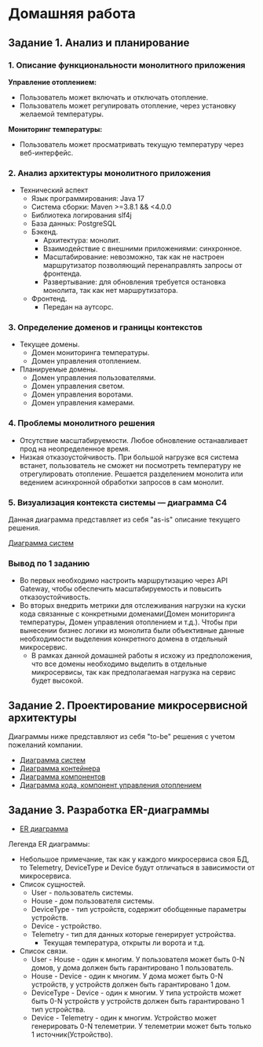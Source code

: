 # Домашняя работа

## Задание 1. Анализ и планирование

### 1. Описание функциональности монолитного приложения

**Управление отоплением:**

- Пользователь может включать и отключать отопление.
- Пользователь может регулировать отопление, через установку желаемой температуры.

**Мониторинг температуры:**

- Пользователь может просматривать текущую температуру через веб-интерфейс.

### 2. Анализ архитектуры монолитного приложения

- Технический аспект
  - Язык программирования: Java 17
  - Система сборки: Maven >=3.8.1 && <4.0.0
  - Библиотека логирования slf4j
  - База данных: PostgreSQL
  - Бэкенд.
    - Архитектура: монолит.
    - Взаимодействие с внешними приложениями: синхронное.
    - Масштабирование: невозможно, так как не настроен маршрутизатор позволяющий перенаправлять запросы от фронтенда.
    - Развертывание: для обновления требуется остановка монолита, так как нет маршрутизатора.
  - Фронтенд.
    - Передан на аутсорс.

### 3. Определение доменов и границы контекстов

- Текущее домены.
  - Домен мониторинга температуры.
  - Домен управления отоплением.
- Планируемые домены.
  - Домен управления пользователями.
  - Домен управления светом.
  - Домен управления воротами.
  - Домен управления камерами.

### 4. Проблемы монолитного решения

- Отсутствие масштабируемости. Любое обновление останавливает прод на неопределенное время.
- Низкая отказоустойчивость. При большой нагрузке вся система встанет, пользователь не сможет ни посмотреть температуру не отрегулировать отопление. Решается разделением монолита или ведением асинхронной обработки запросов в сам монолит.

### 5. Визуализация контекста системы — диаграмма С4

Данная диаграмма представляет из себя "as-is" описание текущего решения.

[Диаграмма систем](./docs/context_as_is.plantuml)

### Вывод по 1 заданию

- Во первых необходимо настроить маршрутизацию через API Gateway, чтобы обеспечить масштабируемость и повысить отказоустойчивость.
- Во вторых внедрить метрики для отслеживания нагрузки на куски кода связанные с конкретными доменами(Домен мониторинга температуры, Домен управления отоплением и т.д.). Чтобы при вынесении бизнес логики из монолита были объективные данные необходимости выделения конкретного домена в отдельный микросервис.
  - В рамках данной домашней работы я исхожу из предположения, что все домены необходимо выделить в отдельные микросервисы, так как предполагаемая нагрузка на сервис будет высокой.

## Задание 2. Проектирование микросервисной архитектуры

Диаграммы ниже представляют из себя "to-be" решения с учетом пожеланий компании.

- [Диаграмма систем](./docs/context_to_be.plantuml)
- [Диаграмма контейнера](./docs/container_to_be.plantuml)
- [Диаграмма компонентов](./docs/component_to_be.plantuml)
- [Диаграмма кода, компонент управления отоплением](./docs/code_heat_manager_to_be.plantuml)

## Задание 3. Разработка ER-диаграммы

- [ER диаграмма](./docs/er_diagram_to_be.plantuml)

Легенда ER диаграммы:

- Небольшое примечание, так как у каждого микросервиса своя БД, то Telemetry, DeviceType и Device будут отличаться в зависимости от микросервиса.
- Список сущностей.
  - User - пользователь системы.
  - House - дом пользователя системы.
  - DeviceType - тип устройств, содержит обобщенные параметры устройств.
  - Device - устройство.
  - Telemetry - тип для данных которые генерирует устройства.
    - Текущая температура, открыты ли ворота и т.д.
- Список связи.
  - User - House - один к многим. У пользователя может быть 0-N домов, у дома должен быть гарантировано 1 пользователь.
  - House - Device - один к многим. У дома может быть 0-N устройств, у устройств должен быть гарантировано 1 дом.
  - DeviceType - Device - один к многим. У типа устройств может быть 0-N устройств у устройств должен быть гарантировано 1 тип устройства.
  - Device - Telemetry - один к многим. Устройство может генерировать 0-N телеметрии. У телеметрии может быть только 1 источник(Устройство).
